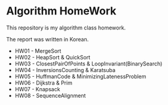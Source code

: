 
Algorithm HomeWork
=


This repository is my algorithm class homework.

The report was written in Korean.

* HW01 - MergeSort
* HW02 - HeapSort & QuickSort
* HW03 - ClosestPairOfPoints & LoopInvariant(BinarySearch)
* HW04 - InversionsCounting & Karatsuba
* HW05 - HuffmanCode & MinimizingLatenessProblem
* HW06 - Dijkstra & Prim
* HW07 - Knapsack
* HW08 - SequenceAlignment